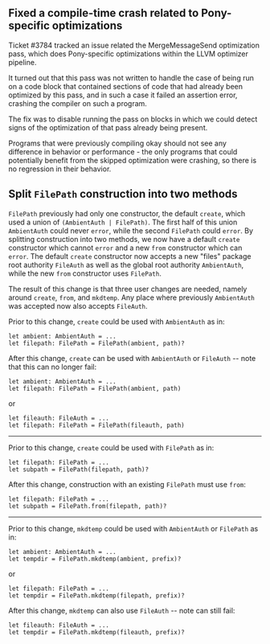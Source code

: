 ## Fixed a compile-time crash related to Pony-specific optimizations

Ticket #3784 tracked an issue related the MergeMessageSend optimization pass, which does Pony-specific optimizations within the LLVM optimizer pipeline.

It turned out that this pass was not written to handle the case of being run on a code block that contained sections of code that had already been optimized by this pass, and in such a case it failed an assertion error, crashing the compiler on such a program.

The fix was to disable running the pass on blocks in which we could detect signs of the optimization of that pass already being present.

Programs that were previously compiling okay should not see any difference in behavior or performance - the only programs that could potentially benefit from the skipped optimization were crashing, so there is no regression in their behavior.

## Split `FilePath` construction into two methods

`FilePath` previously had only one constructor, the default `create`, which used a union of `(AmbientAuth | FilePath)`. The first half of this union `AmbientAuth` could never `error`, while the second `FilePath` could `error`. By splitting construction into two methods, we now have a default `create` constructor which cannot `error` and a new `from` constructor which can `error`. The default `create` constructor now accepts a new "files" package root authority `FileAuth` as well as the global root authority `AmbientAuth`, while the new `from` constructor uses `FilePath`.

The result of this change is that three user changes are needed, namely around `create`, `from`, and `mkdtemp`. Any place where previously `AmbientAuth` was accepted now also accepts `FileAuth`.

Prior to this change, `create` could be used with `AmbientAuth` as in:

```pony
let ambient: AmbientAuth = ...
let filepath: FilePath = FilePath(ambient, path)?
```

After this change, `create` can be used with `AmbientAuth` or `FileAuth` -- note that this can no longer fail:

```pony
let ambient: AmbientAuth = ...
let filepath: FilePath = FilePath(ambient, path)
```

or

```pony
let fileauth: FileAuth = ...
let filepath: FilePath = FilePath(fileauth, path)
```

---

Prior to this change, `create` could be used with `FilePath` as in:

```pony
let filepath: FilePath = ...
let subpath = FilePath(filepath, path)?
```

After this change, construction with an existing `FilePath` must use `from`:

```pony
let filepath: FilePath = ...
let subpath = FilePath.from(filepath, path)?
```

---

Prior to this change, `mkdtemp` could be used with `AmbientAuth` or `FilePath` as in:

```pony
let ambient: AmbientAuth = ...
let tempdir = FilePath.mkdtemp(ambient, prefix)?
```

or

```pony
let filepath: FilePath = ...
let tempdir = FilePath.mkdtemp(filepath, prefix)?
```

After this change, `mkdtemp` can also use `FileAuth` -- note can still fail:

```pony
let fileauth: FileAuth = ...
let tempdir = FilePath.mkdtemp(fileauth, prefix)?
```

